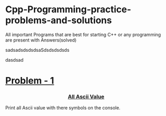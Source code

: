 # Cpp-Programming-practice-problems-and-solutions
All important Programs that are best for starting C++ or any programming are present with Answers(solved)


sadsadsdsdsdsaSdsdsdsdsds


dasdsad





<a href="./All%20ASCII%20values"><h1>Problem - 1</h1></a>














<a href="./All%20ASCII%20values/All%20ASCII%20values.cpp"><h3 align="center" >All Ascii Value  </h3></a>
Print all Ascii value with there symbols on the console.


